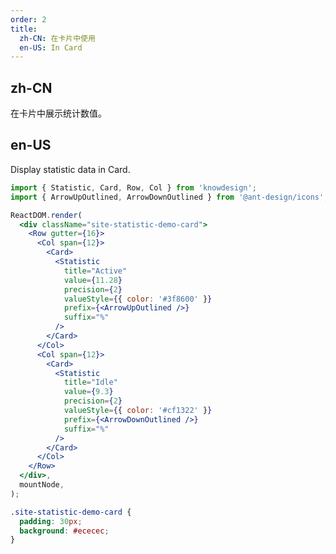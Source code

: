```yaml
---
order: 2
title:
  zh-CN: 在卡片中使用
  en-US: In Card
---
```


## zh-CN

在卡片中展示统计数值。

## en-US

Display statistic data in Card.

```jsx
import { Statistic, Card, Row, Col } from 'knowdesign';
import { ArrowUpOutlined, ArrowDownOutlined } from '@ant-design/icons';

ReactDOM.render(
  <div className="site-statistic-demo-card">
    <Row gutter={16}>
      <Col span={12}>
        <Card>
          <Statistic
            title="Active"
            value={11.28}
            precision={2}
            valueStyle={{ color: '#3f8600' }}
            prefix={<ArrowUpOutlined />}
            suffix="%"
          />
        </Card>
      </Col>
      <Col span={12}>
        <Card>
          <Statistic
            title="Idle"
            value={9.3}
            precision={2}
            valueStyle={{ color: '#cf1322' }}
            prefix={<ArrowDownOutlined />}
            suffix="%"
          />
        </Card>
      </Col>
    </Row>
  </div>,
  mountNode,
);
```

```css
.site-statistic-demo-card {
  padding: 30px;
  background: #ececec;
}
```

<style>
  [data-theme="dark"] .site-statistic-demo-card {
    background: #303030;
  }
</style>
